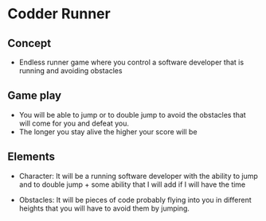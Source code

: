 # Codder Runner

## Concept

- Endless runner game where you control a software developer that is running and avoiding obstacles

## Game play

- You will be able to jump or to double jump to avoid the obstacles that will come for you and defeat you.
- The longer you stay alive the higher your score will be

## Elements

- Character: It will be a running software developer with the ability to jump and to double jump + some ability that I will add if I will have the time

- Obstacles: It will be pieces of code probably flying into you in different heights that you will have to avoid them by jumping.

